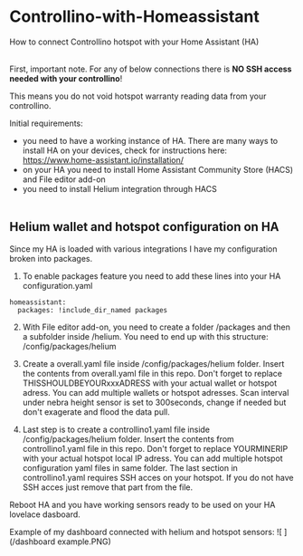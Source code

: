 # Controllino-with-Homeassistant
How to connect Controllino hotspot with your Home Assistant (HA)<br><br>


First, important note. For any of below connections there is **NO SSH access needed with your controllino**! 

This means you do not void hotspot warranty reading data from your controllino. 

Initial requirements: 
- you need to have a working instance of HA. There are many ways to install HA on your devices, check for instructions here: https://www.home-assistant.io/installation/
- on your HA you need to install Home Assistant Community Store (HACS) and File editor add-on
- you need to install Helium integration through HACS<br><br>

<h2> 
Helium wallet and hotspot configuration on HA
</h2>

Since my HA is loaded with various integrations I have my configuration broken into packages. <br>
1. To enable packages feature you need to add these lines into your HA configuration.yaml
```console
homeassistant:
  packages: !include_dir_named packages
```

2. With File editor add-on, you need to create a folder /packages and then a subfolder inside /helium. 
You need to end up with this structure: /config/packages/helium

3. Create a overall.yaml file inside /config/packages/helium folder. Insert the contents from overall.yaml file in this repo. Don't forget to replace THISSHOULDBEYOURxxxADRESS with your actual wallet or hotspot adress. You can add multiple wallets or hotspot adresses. Scan interval under nebra height sensor is set to 300seconds, change if needed but don't exagerate and flood the data pull. 

4. Last step is to create a controllino1.yaml file inside /config/packages/helium folder. Insert the contents from controllino1.yaml file in this repo. Don't forget to replace YOURMINERIP with your actual hotspot local IP adress. You can add multiple hotspot configuration yaml files in same folder. The last section in controllino1.yaml requires SSH acces on your hotspot. If you do not have SSH acces just remove that part from the file. 

Reboot HA and you have working sensors ready to be used on your HA lovelace dasboard. 

Example of my dashboard connected with helium and hotspot sensors: 
![ ](/dashboard example.PNG)
